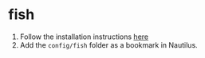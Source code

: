 # fish

1. Follow the installation instructions [here](https://github.com/willswats/fish-config)
2. Add the `config/fish` folder as a bookmark in Nautilus.
